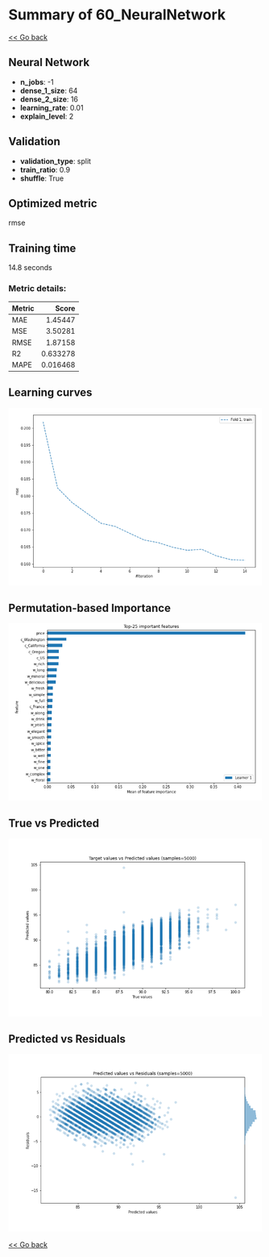 # Summary of 60_NeuralNetwork

[<< Go back](../README.md)


## Neural Network
- **n_jobs**: -1
- **dense_1_size**: 64
- **dense_2_size**: 16
- **learning_rate**: 0.01
- **explain_level**: 2

## Validation
 - **validation_type**: split
 - **train_ratio**: 0.9
 - **shuffle**: True

## Optimized metric
rmse

## Training time

14.8 seconds

### Metric details:
| Metric   |    Score |
|:---------|---------:|
| MAE      | 1.45447  |
| MSE      | 3.50281  |
| RMSE     | 1.87158  |
| R2       | 0.633278 |
| MAPE     | 0.016468 |



## Learning curves
![Learning curves](learning_curves.png)

## Permutation-based Importance
![Permutation-based Importance](permutation_importance.png)
## True vs Predicted

![True vs Predicted](true_vs_predicted.png)


## Predicted vs Residuals

![Predicted vs Residuals](predicted_vs_residuals.png)



[<< Go back](../README.md)
